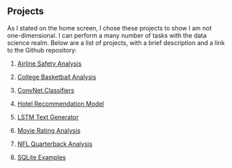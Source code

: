 ## Projects

As I stated on the home screen, I chose these projects to show I am not one-dimensional. I can perform a many number of tasks with the data science realm. Below are a list of projects, with a brief description and a link to the Github repository:

1) [Airline Safety Analysis](https://github.com/cgoodwin61/Portfolio/tree/main/Airline_Safety_Analysis)

2) [College Basketball Analysis](https://github.com/cgoodwin61/Portfolio/tree/main/College_Basketball_Analysis)

3) [ConvNet Classifiers](https://github.com/cgoodwin61/Portfolio/tree/main/ConvNet_Classifiers)

4) [Hotel Recommendation Model](https://github.com/cgoodwin61/Portfolio/tree/main/Hotel_Recommendation_Model)

5) [LSTM Text Generator](https://github.com/cgoodwin61/Portfolio/tree/main/LSTM_Text_Generator)

6) [Movie Rating Analysis](https://github.com/cgoodwin61/Portfolio/tree/main/Movie_Rating_Analysis)

7) [NFL Quarterback Analysis](https://github.com/cgoodwin61/Portfolio/tree/main/QB_Analysis)

8) [SQLite Examples](https://github.com/cgoodwin61/Portfolio/tree/main/SQLite_Example)
